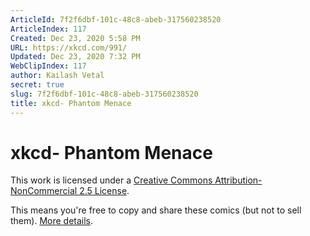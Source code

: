 ```yaml
---
ArticleId: 7f2f6dbf-101c-48c8-abeb-317560238520
ArticleIndex: 117
Created: Dec 23, 2020 5:58 PM
URL: https://xkcd.com/991/
Updated: Dec 23, 2020 7:32 PM
WebClipIndex: 117
author: Kailash Vetal
secret: true
slug: 7f2f6dbf-101c-48c8-abeb-317560238520
title: xkcd- Phantom Menace
---
```

#  xkcd- Phantom Menace
This work is licensed under a [Creative Commons Attribution-NonCommercial 2.5 License](http://creativecommons.org/licenses/by-nc/2.5/).

This means you're free to copy and share these comics (but not to sell them). [More details](https://xkcd.com/license.html).
